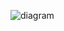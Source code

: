 ![diagram](https://github.com/vilhuvoj/G6-A3/assets/150557585/a88311dc-0e1a-4fca-b772-413a7509cdc6)

